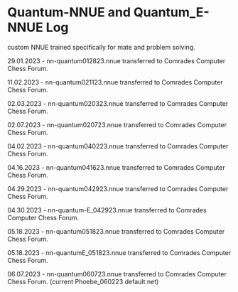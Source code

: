 # Quantum-NNUE and Quantum_E-NNUE Log
custom NNUE trained specifically for mate and problem solving.

29.01.2023 - nn-quantum012823.nnue transferred to Comrades Computer Chess Forum.

11.02.2023 - nn-quantum021123.nnue transferred to Comrades Computer Chess Forum.

02.03.2023 - nn-quantum020323.nnue transferred to Comrades Computer Chess Forum.

02.07.2023 - nn-quantum020723.nnue transferred to Comrades Computer Chess Forum.

04.02.2023 - nn-quantum040223.nnue transferred to Comrades Computer Chess Forum.

04.16.2023 - nn-quantum041623.nnue transferred to Comrades Computer Chess Forum.  

04.29.2023 - nn-quantum042923.nnue transferred to Comrades Computer Chess Forum.

04.30.2023 - nn-quantum-E_042923.nnue transferred to Comrades Computer Chess Forum.

05.18.2023 - nn-quantum051823.nnue transferred to Comrades Computer Chess Forum.

05.18.2023 - nn-quantumE_051823.nnue transferred to Comrades Computer Chess Forum.  

06.07.2023 - nn-quantum060723.nnue transferred to Comrades Computer Chess Forum.  (current Phoebe_060223 default net)
